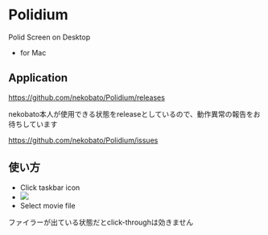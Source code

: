 # Polidium

Polid Screen on Desktop

- for Mac

## Application

https://github.com/nekobato/Polidium/releases

nekobato本人が使用できる状態をreleaseとしているので、動作異常の報告をお待ちしています

https://github.com/nekobato/Polidium/issues

## 使い方

- Click taskbar icon
 - ![](https://gyazo.com/767fb7a937854ccad2ae212d5a4c3712.png)
- Select movie file

ファイラーが出ている状態だとclick-throughは効きません
